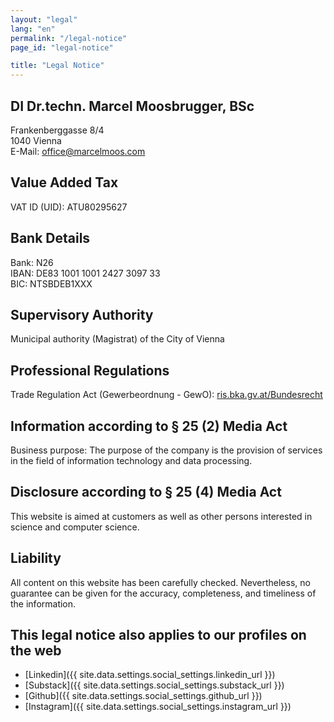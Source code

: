 ```yaml
---
layout: "legal"
lang: "en"
permalink: "/legal-notice"
page_id: "legal-notice"

title: "Legal Notice"
---
```


## DI Dr.techn. Marcel Moosbrugger, BSc
Frankenberggasse 8/4  
1040 Vienna  
E-Mail: [office@marcelmoos.com](mailto:office@marcelmoos.com?subject=Legal%20Notice%20marcelmoos.com)

## Value Added Tax
VAT ID (UID): ATU80295627

## Bank Details
Bank: N26  
IBAN: DE83 1001 1001 2427 3097 33  
BIC: NTSBDEB1XXX

## Supervisory Authority
Municipal authority (Magistrat) of the City of Vienna

## Professional Regulations
Trade Regulation Act (Gewerbeordnung - GewO): [ris.bka.gv.at/Bundesrecht](https://ris.bka.gv.at/Bundesrecht)

## Information according to § 25 (2) Media Act
Business purpose:
The purpose of the company is the provision of services in the field of information technology and data processing.

## Disclosure according to § 25 (4) Media Act
This website is aimed at customers as well as other persons interested in science and computer science.

## Liability
All content on this website has been carefully checked. Nevertheless, no guarantee can be given for the accuracy, completeness, and timeliness of the information.

## This legal notice also applies to our profiles on the web
- [Linkedin]({{ site.data.settings.social_settings.linkedin_url }})
- [Substack]({{ site.data.settings.social_settings.substack_url }})
- [Github]({{ site.data.settings.social_settings.github_url }})
- [Instagram]({{ site.data.settings.social_settings.instagram_url }})
